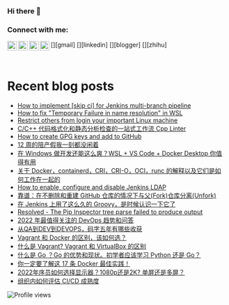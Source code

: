 ### Hi there 👋

<!--
**lwxfairy/lwxfairy** is a ✨ _special_ ✨ repository because its `README.md` (this file) appears on your GitHub profile.

Here are some ideas to get you started:

- 🔭 I’m currently working on ...
- 🌱 I’m currently learning ...
- 👯 I’m looking to collaborate on ...
- 🤔 I’m looking for help with ...
- 💬 Ask me about ...
- 📫 How to reach me: ...
- 😄 Pronouns: ...
- ⚡ Fun fact: ...
-->

### Connect with me:

[<img align="left" alt="shenxianpeng | Gmail" width="22px" src="https://www.svgrepo.com/show/381000/new-logo-gmail.svg" />][gmail]
[<img align="left" alt="shenxianpeng | LinkedIn" width="22px" src="https://www.svgrepo.com/show/157006/linkedin.svg" />][linkedin] 
[<img align="left" alt="shenxianpeng | Blogger" width="22px" src="https://www.svgrepo.com/show/349311/blogger.svg" />][blogger] 
[<img align="left" alt="shenxianpeng | ZhiHu" width="22px" src="https://www.svgrepo.com/show/305628/zhihu.svg" />][zhihu]
<!-- [<img alt="shenxianpeng | PayPal" width="20px" src="https://www.svgrepo.com/show/354170/paypal.svg" />][paypal] -->

<!-- [<img align="left" alt="shenxianpeng | Wechat" width="25px" src="https://cdn.jsdelivr.net/npm/simple-icons@3.13.0/icons/wechat.svg" />][wechat] -->
<!-- [<img align="left" alt="shenxianpeng | DEV" width="30px" src="https://cdn.jsdelivr.net/npm/simple-icons@3.13.0/icons/dev-dot-to.svg" />][dev.to] -->

<br />


# Recent blog posts

<!-- BLOG-POST-LIST:START -->
- [How to implement [skip ci] for Jenkins multi-branch pipeline](https://shenxianpeng.github.io/2022/10/jenkins-skip-ci/)
- [How to fix &quot;Temporary Failure in name resolution&quot; in WSL](https://shenxianpeng.github.io/2022/09/fix-wsl-networking-issue/)
- [Restrict others from login your important Linux machine](https://shenxianpeng.github.io/2022/09/restrict-connect-server/)
- [C/C++ 代码格式化和静态分析检查的一站式工作流 Cpp Linter](https://shenxianpeng.github.io/2022/08/cpp-linter/)
- [How to create GPG keys and add to GitHub](https://shenxianpeng.github.io/2022/07/create-gpg-keys/)
- [12 周的陪产假我一刻都没闲着](https://shenxianpeng.github.io/2022/06/vacation-weekly-report/)
- [在 Windows 做开发还能这么爽？WSL + VS Code + Docker Desktop 你值得有用](https://shenxianpeng.github.io/2022/04/wsl/)
- [关于 Docker，containerd，CRI，CRI-O，OCI，runc 的解释以及它们是如何工作在一起的](https://shenxianpeng.github.io/2022/03/container-ecosystem/)
- [How to enable, configure and disable Jenkins LDAP](https://shenxianpeng.github.io/2022/03/jenkins-ldap-configuration/)
- [靠谱：在不删除和重建 GitHub 仓库的情况下与父&lpar;Fork&rpar;仓库分离&lpar;Unfork&rpar;](https://shenxianpeng.github.io/2022/03/unfork-github-repo/)
- [在 Jenkins 上用了这么久的 Groovy，是时候认识一下它了](https://shenxianpeng.github.io/2022/03/groovy/)
- [Resolved - The Pip Inspector tree parse failed to produce output](https://shenxianpeng.github.io/2022/03/blackduck-troubleshooting/)
- [2022 年最值得关注的 DevOps 趋势和问答](https://shenxianpeng.github.io/2022/02/devops-trends-2022/)
- [从QA到DEV到DEVOPS，码字五年有哪些收获](https://shenxianpeng.github.io/2022/02/from-qa-to-dev-to-devops/)
- [Vagrant 和 Docker 的区别，该如何选？](https://shenxianpeng.github.io/2022/01/vagrant-vs-docker/)
- [什么是 Vagrant? Vagrant 和 VirtualBox 的区别](https://shenxianpeng.github.io/2022/01/vagrant/)
- [什么是 Go ？Go 的优势和现状。初学者应该学习 Python 还是 Go？](https://shenxianpeng.github.io/2022/01/what-is-go/)
- [你一定要了解这 17 条 Docker 最佳实践！](https://shenxianpeng.github.io/2022/01/docker-best-practice/)
- [2022年序员如何选择显示器？1080p还是2K? 单屏还是多屏？](https://shenxianpeng.github.io/2021/12/choose-monitor/)
- [组织内如何评估 CI/CD 成熟度](https://shenxianpeng.github.io/2021/12/cicd-assessment/)
<!-- BLOG-POST-LIST:END -->



 ![Profile views](https://gpvc.arturio.dev/shenxianpeng)
